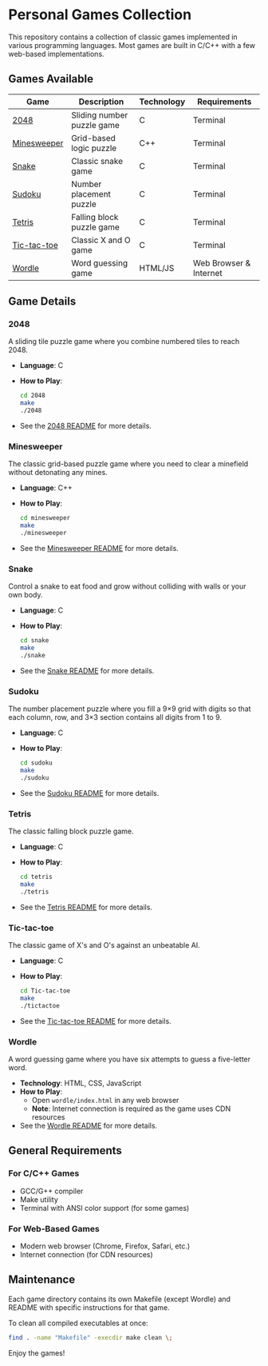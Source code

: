 # Personal Games Collection

This repository contains a collection of classic games implemented in various programming languages. Most games are built in C/C++ with a few web-based implementations.

## Games Available

| Game | Description | Technology | Requirements |
|------|-------------|------------|--------------|
| [2048](#2048) | Sliding number puzzle game | C | Terminal |
| [Minesweeper](#minesweeper) | Grid-based logic puzzle | C++ | Terminal |
| [Snake](#snake) | Classic snake game | C | Terminal |
| [Sudoku](#sudoku) | Number placement puzzle | C | Terminal |
| [Tetris](#tetris) | Falling block puzzle game | C | Terminal |
| [Tic-tac-toe](#tic-tac-toe) | Classic X and O game | C | Terminal |
| [Wordle](#wordle) | Word guessing game | HTML/JS | Web Browser & Internet |

## Game Details

### 2048

A sliding tile puzzle game where you combine numbered tiles to reach 2048.

- **Language**: C
- **How to Play**:

  ```bash
  cd 2048
  make
  ./2048
  ```

- See the [2048 README](2048/README.md) for more details.

### Minesweeper

The classic grid-based puzzle game where you need to clear a minefield without detonating any mines.

- **Language**: C++
- **How to Play**:

  ```bash
  cd minesweeper
  make
  ./minesweeper
  ```

- See the [Minesweeper README](minesweeper/README.md) for more details.

### Snake

Control a snake to eat food and grow without colliding with walls or your own body.

- **Language**: C
- **How to Play**:

  ```bash
  cd snake
  make
  ./snake
  ```

- See the [Snake README](snake/README.md) for more details.

### Sudoku

The number placement puzzle where you fill a 9×9 grid with digits so that each column, row, and 3×3 section contains all digits from 1 to 9.

- **Language**: C
- **How to Play**:

  ```bash
  cd sudoku
  make
  ./sudoku
  ```

- See the [Sudoku README](sudoku/README.md) for more details.

### Tetris

The classic falling block puzzle game.

- **Language**: C
- **How to Play**:
  
  ```bash
  cd tetris
  make
  ./tetris
  ```

- See the [Tetris README](tetris/README.md) for more details.

### Tic-tac-toe

The classic game of X's and O's against an unbeatable AI.

- **Language**: C
- **How to Play**:

  ```bash
  cd Tic-tac-toe
  make
  ./tictactoe
  ```

- See the [Tic-tac-toe README](Tic-tac-toe/README.md) for more details.

### Wordle

A word guessing game where you have six attempts to guess a five-letter word.

- **Technology**: HTML, CSS, JavaScript
- **How to Play**:
  - Open `wordle/index.html` in any web browser
  - **Note**: Internet connection is required as the game uses CDN resources
- See the [Wordle README](wordle/README.md) for more details.

## General Requirements

### For C/C++ Games

- GCC/G++ compiler
- Make utility
- Terminal with ANSI color support (for some games)

### For Web-Based Games

- Modern web browser (Chrome, Firefox, Safari, etc.)
- Internet connection (for CDN resources)

## Maintenance

Each game directory contains its own Makefile (except Wordle) and README with specific instructions for that game.

To clean all compiled executables at once:

```bash
find . -name "Makefile" -execdir make clean \;
```

Enjoy the games!
